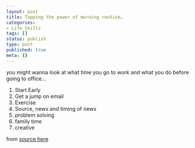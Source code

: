 ```yaml
---
layout: post
title: Tapping the power of morning routine…
categories:
- Life Skills
tags: []
status: publish
type: post
published: true
meta: {}
---
```

you might wanna look at what time you go to work and what you do before going to office...
<ol>
	<li>Start Early</li>
	<li>Get a jump on email</li>
	<li>Exercise</li>
	<li>Source, news and timing of news</li>
	<li>problem solving</li>
	<li>family time</li>
	<li>creative</li>
</ol>
from <a href="http://finance.yahoo.com/expert/article/leadership/23188">source here</a>
